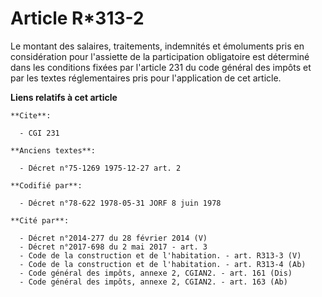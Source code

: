 # Article R*313-2

Le montant des salaires, traitements, indemnités et émoluments pris en considération pour l'assiette de la participation
obligatoire est déterminé dans les conditions fixées par l'article 231 du code général des impôts et par les textes
réglementaires pris pour l'application de cet article.

**Liens relatifs à cet article**

	**Cite**:

	  - CGI 231

	**Anciens textes**:

	  - Décret n°75-1269 1975-12-27 art. 2

	**Codifié par**:

	  - Décret n°78-622 1978-05-31 JORF 8 juin 1978

	**Cité par**:

	  - Décret n°2014-277 du 28 février 2014 (V)
	  - Décret n°2017-698 du 2 mai 2017 - art. 3
	  - Code de la construction et de l'habitation. - art. R313-3 (V)
	  - Code de la construction et de l'habitation. - art. R313-4 (Ab)
	  - Code général des impôts, annexe 2, CGIAN2. - art. 161 (Dis)
	  - Code général des impôts, annexe 2, CGIAN2. - art. 163 (Ab)
